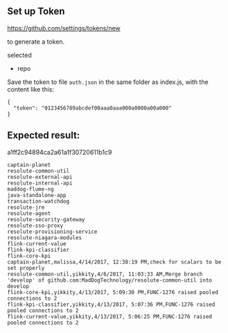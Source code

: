 
## Set up Token

https://github.com/settings/tokens/new

to generate a token.

selected
* repo

Save the token to file `auth.json` in the same folder as index.js, with the content like this:

```
{
  "token": "0123456789abcdef00aaa0aaa000a0000a00a000"
}
```

## Expected result:

a1ff2c94894ca2a61a1f30720611b1c9

```
captain-planet
resolute-common-util
resolute-external-api
resolute-internal-api
maddog-flume-ng
java-standalone-app
transaction-watchdog
resolute-jre
resolute-agent
resolute-security-gateway
resolute-sso-proxy
resolute-provisioning-service
resolute-niagara-modules
flink-current-value
flink-kpi-classifier
flink-core-kpi
captain-planet,malissa,4/14/2017, 12:38:19 PM,check for scalars to be set properly
resolute-common-util,yikkity,4/6/2017, 11:03:33 AM,Merge branch 'develop' of github.com:MadDogTechnology/resolute-common-util into develop
flink-core-kpi,yikkity,4/13/2017, 5:09:30 PM,FUNC-1276 raised pooled connections to 2
flink-kpi-classifier,yikkity,4/13/2017, 5:07:36 PM,FUNC-1276 raised pooled connections to 2
flink-current-value,yikkity,4/13/2017, 5:06:25 PM,FUNC-1276 raised pooled connections to 2
```